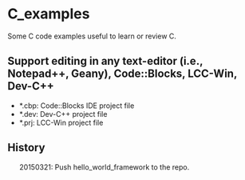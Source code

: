 C_examples
=============

Some C code examples useful to learn or review C.

Support editing in any text-editor (i.e., Notepad++, Geany), Code::Blocks, LCC-Win, Dev-C++
------
* *.cbp: Code::Blocks IDE project file
* *.dev: Dev-C++ project file
* *.prj: LCC-Win project file

History
------
<ol>20150321: Push hello_world_framework to the repo.</ol>
